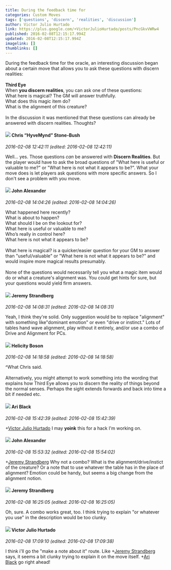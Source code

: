 ```yaml
---
title: During the feedback time for
categories: Custom Moves
tags: ['questions', 'discern', 'realities', 'discussion']
author: Victor Julio Hurtado
link: https://plus.google.com/+VictorJulioHurtado/posts/PncGkvVWRw4
published: 2016-02-08T12:15:17.994Z
updated: 2016-02-08T12:15:17.994Z
imagelink: []
thumblinks: []
---
```


During the feedback time for the oracle, an interesting discussion began about a certain move that allows you to ask these questions with discern realities:<br /><br /><b>Third Eye</b><br />When <b>you discern realities</b>, you can ask one of these questions:<br />What here is magical? The GM will answer truthfully.<br />What does this magic item do?<br />What is the alignment of this creature?<br /><br />In the discussion it was mentioned that these questions can already be answered with discern realities. Thoughts?<br />
<div id='comment z133vp0o3talgbbgc04chveoqkiuelr5pa4'>
  <h4><img src='{{site.baseurl}}//images/avatars/108053817066303198241_photo.jpg'> Chris “HyveMynd” Stone-Bush</h4>
      <p><cite>2016-02-08 12:42:11 (edited: 2016-02-08 12:42:11)</cite></p>
        <p>Well... yes. Those questions <i>can</i> be answered with <b>Discern Realities</b>. But the player would have to ask the broad questions of &quot;What here is useful or valuable to me?&quot; or &quot;What here is not what it appears to be?&quot;. What your move does is let players ask questions with more specific answers. So I don&#39;t see a problem with you move.</p>
</div>
        

<div id='comment z133vp0o3talgbbgc04chveoqkiuelr5pa4'>
  <h4><img src='{{site.baseurl}}//images/avatars/103569885920077820324_photo.jpg'> John Alexander</h4>
      <p><cite>2016-02-08 14:04:26 (edited: 2016-02-08 14:04:26)</cite></p>
        <p>What happened here recently?<br />What is about to happen?<br />What should I be on the lookout for?<br />What here is useful or valuable to me?<br />Who’s really in control here?<br />What here is not what it appears to be?<br /><br />What here is magical? is a quicker/easier question for your GM to answer than &quot;useful/valuable&quot; or &quot;What here is not what it appears to be?&quot; and would inspire more magical results presumably. <br /><br />None of the questions would necessarily tell you what a magic item would do or what a creature&#39;s alignment was. You could get hints for sure, but your questions would yield firm answers. </p>
</div>
        

<div id='comment z133vp0o3talgbbgc04chveoqkiuelr5pa4'>
  <h4><img src='{{site.baseurl}}//images/avatars/102595580176380683252_photo.jpg'> Jeremy Strandberg</h4>
      <p><cite>2016-02-08 14:08:31 (edited: 2016-02-08 14:08:31)</cite></p>
        <p>Yeah, I think they&#39;re solid. Only suggestion would be to replace &quot;alignment&quot; with something like&quot;dominant emotion&quot; or even &quot;drive or instinct.&quot;  Lots of tables hand wave alignment, play without it entirely, and/or use a combo of Drive and Alignment for PCs.</p>
</div>
        

<div id='comment z133vp0o3talgbbgc04chveoqkiuelr5pa4'>
  <h4><img src='{{site.baseurl}}//images/avatars/104645452066685630238_photo.jpg'> Helicity Boson</h4>
      <p><cite>2016-02-08 14:18:58 (edited: 2016-02-08 14:18:58)</cite></p>
        <p>^What Chris said.<br /><br />Alternatively, you might attempt to work something into the wording that explains how Third Eye allows you to discern the reality of things beyond the normal senses. Perhaps the sight extends forwards and back into time a bit if needed etc.</p>
</div>
        

<div id='comment z133vp0o3talgbbgc04chveoqkiuelr5pa4'>
  <h4><img src='{{site.baseurl}}//images/avatars/114340138562787667396_photo.jpg'> Ari Black</h4>
      <p><cite>2016-02-08 15:42:39 (edited: 2016-02-08 15:42:39)</cite></p>
        <p><span class="proflinkWrapper"><span class="proflinkPrefix">+</span><a class="proflink" href="https://plus.google.com/104881770392672110983" oid="104881770392672110983">Victor Julio Hurtado</a></span> I may <b>yoink</b> this for a hack I&#39;m working on.</p>
</div>
        

<div id='comment z133vp0o3talgbbgc04chveoqkiuelr5pa4'>
  <h4><img src='{{site.baseurl}}//images/avatars/103569885920077820324_photo.jpg'> John Alexander</h4>
      <p><cite>2016-02-08 15:53:32 (edited: 2016-02-08 15:54:02)</cite></p>
        <p><span class="proflinkWrapper"><span class="proflinkPrefix">+</span><a class="proflink" href="https://plus.google.com/102595580176380683252" oid="102595580176380683252">Jeremy Strandberg</a></span> Why not a combo? What is the alignment/drive/instict of the creature? Or a note that to use whatever the table has in the place of alignment? Emotion could be handy, but seems a big change from the alignment notion. </p>
</div>
        

<div id='comment z133vp0o3talgbbgc04chveoqkiuelr5pa4'>
  <h4><img src='{{site.baseurl}}//images/avatars/102595580176380683252_photo.jpg'> Jeremy Strandberg</h4>
      <p><cite>2016-02-08 16:25:05 (edited: 2016-02-08 16:25:05)</cite></p>
        <p>Oh, sure. A combo works great, too. I think trying to explain &quot;or whatever you use&quot; in the description would be too clunky.</p>
</div>
        

<div id='comment z133vp0o3talgbbgc04chveoqkiuelr5pa4'>
  <h4><img src='{{site.baseurl}}//images/avatars/104881770392672110983_photo.jpg'> Victor Julio Hurtado</h4>
      <p><cite>2016-02-08 17:09:10 (edited: 2016-02-08 17:09:38)</cite></p>
        <p>I think i&#39;ll go the &quot;make a note about it&quot; route. Like <span class="proflinkWrapper"><span class="proflinkPrefix">+</span><a class="proflink" href="https://plus.google.com/102595580176380683252" oid="102595580176380683252">Jeremy Strandberg</a></span>  says, it seems a bit clunky trying to explain it on the move itself. <span class="proflinkWrapper"><span class="proflinkPrefix">+</span><a class="proflink" href="https://plus.google.com/114340138562787667396" oid="114340138562787667396">Ari Black</a></span> go right ahead!</p>
</div>
        
